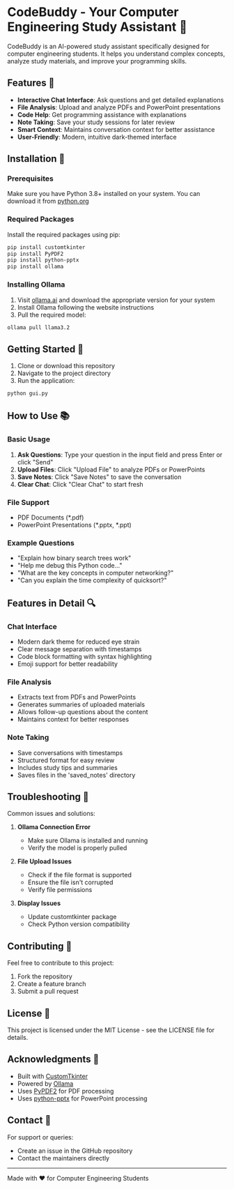 # CodeBuddy - Your Computer Engineering Study Assistant 🤖

CodeBuddy is an AI-powered study assistant specifically designed for computer engineering students. It helps you understand complex concepts, analyze study materials, and improve your programming skills.

## Features 🌟

- **Interactive Chat Interface**: Ask questions and get detailed explanations
- **File Analysis**: Upload and analyze PDFs and PowerPoint presentations
- **Code Help**: Get programming assistance with explanations
- **Note Taking**: Save your study sessions for later review
- **Smart Context**: Maintains conversation context for better assistance
- **User-Friendly**: Modern, intuitive dark-themed interface

## Installation 🔧

### Prerequisites

Make sure you have Python 3.8+ installed on your system. You can download it from [python.org](https://python.org)

### Required Packages

Install the required packages using pip: 
```bash
pip install customtkinter
pip install PyPDF2
pip install python-pptx
pip install ollama
```

### Installing Ollama

1. Visit [ollama.ai](https://ollama.ai) and download the appropriate version for your system
2. Install Ollama following the website instructions
3. Pull the required model:
```bash
ollama pull llama3.2
```

## Getting Started 🚀

1. Clone or download this repository
2. Navigate to the project directory
3. Run the application:
```bash
python gui.py
```

## How to Use 📚

### Basic Usage

1. **Ask Questions**: Type your question in the input field and press Enter or click "Send"
2. **Upload Files**: Click "Upload File" to analyze PDFs or PowerPoints
3. **Save Notes**: Click "Save Notes" to save the conversation
4. **Clear Chat**: Click "Clear Chat" to start fresh

### File Support

- PDF Documents (*.pdf)
- PowerPoint Presentations (*.pptx, *.ppt)

### Example Questions

- "Explain how binary search trees work"
- "Help me debug this Python code..."
- "What are the key concepts in computer networking?"
- "Can you explain the time complexity of quicksort?"

## Features in Detail 🔍

### Chat Interface
- Modern dark theme for reduced eye strain
- Clear message separation with timestamps
- Code block formatting with syntax highlighting
- Emoji support for better readability

### File Analysis
- Extracts text from PDFs and PowerPoints
- Generates summaries of uploaded materials
- Allows follow-up questions about the content
- Maintains context for better responses

### Note Taking
- Save conversations with timestamps
- Structured format for easy review
- Includes study tips and summaries
- Saves files in the 'saved_notes' directory

## Troubleshooting 🔧

Common issues and solutions:

1. **Ollama Connection Error**
   - Make sure Ollama is installed and running
   - Verify the model is properly pulled

2. **File Upload Issues**
   - Check if the file format is supported
   - Ensure the file isn't corrupted
   - Verify file permissions

3. **Display Issues**
   - Update customtkinter package
   - Check Python version compatibility

## Contributing 🤝

Feel free to contribute to this project:
1. Fork the repository
2. Create a feature branch
3. Submit a pull request

## License 📄

This project is licensed under the MIT License - see the LICENSE file for details.

## Acknowledgments 👏

- Built with [CustomTkinter](https://github.com/TomSchimansky/CustomTkinter)
- Powered by [Ollama](https://ollama.ai)
- Uses [PyPDF2](https://github.com/py-pdf/pypdf) for PDF processing
- Uses [python-pptx](https://python-pptx.readthedocs.io) for PowerPoint processing

## Contact 📧

For support or queries:
- Create an issue in the GitHub repository
- Contact the maintainers directly

---

Made with ❤️ for Computer Engineering Students